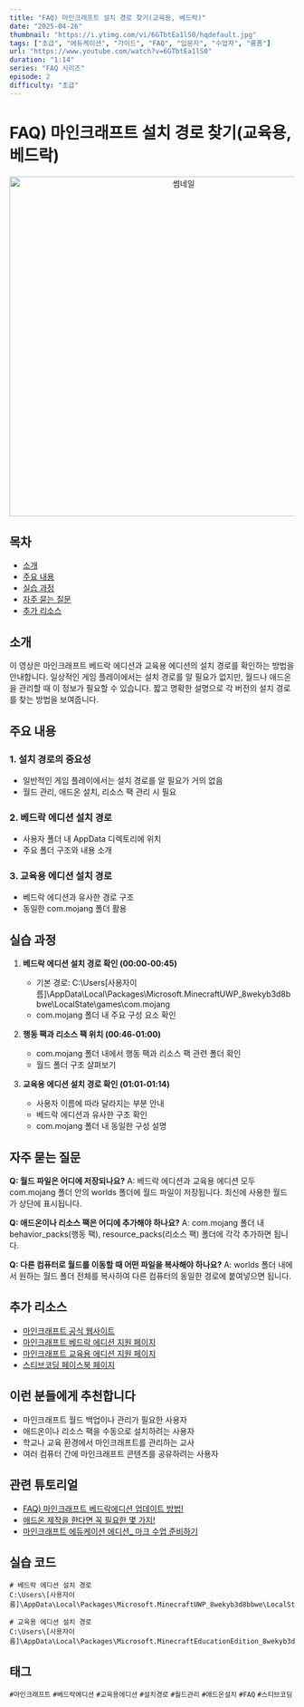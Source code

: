 ```yaml
---
title: "FAQ) 마인크래프트 설치 경로 찾기(교육용, 베드락)"
date: "2025-04-26"
thumbnail: "https://i.ytimg.com/vi/6GTbtEa1lS0/hqdefault.jpg"
tags: ["초급", "에듀케이션", "가이드", "FAQ", "입문자", "수업자", "롱폼"]
url: "https://www.youtube.com/watch?v=6GTbtEa1lS0"
duration: "1:14"
series: "FAQ 시리즈"
episode: 2
difficulty: "초급"
---
```


# FAQ) 마인크래프트 설치 경로 찾기(교육용, 베드락)

<div align="center">
<img src="https://i.ytimg.com/vi/6GTbtEa1lS0/hqdefault.jpg" alt="썸네일" width="600"/>
</div>

## 목차
- [소개](#소개)
- [주요 내용](#주요-내용)
- [실습 과정](#실습-과정)
- [자주 묻는 질문](#자주-묻는-질문)
- [추가 리소스](#추가-리소스)

## 소개
이 영상은 마인크래프트 베드락 에디션과 교육용 에디션의 설치 경로를 확인하는 방법을 안내합니다. 일상적인 게임 플레이에서는 설치 경로를 알 필요가 없지만, 월드나 애드온을 관리할 때 이 정보가 필요할 수 있습니다. 짧고 명확한 설명으로 각 버전의 설치 경로를 찾는 방법을 보여줍니다.

## 주요 내용
### 1. 설치 경로의 중요성
- 일반적인 게임 플레이에서는 설치 경로를 알 필요가 거의 없음
- 월드 관리, 애드온 설치, 리소스 팩 관리 시 필요

### 2. 베드락 에디션 설치 경로
- 사용자 폴더 내 AppData 디렉토리에 위치
- 주요 폴더 구조와 내용 소개
  
### 3. 교육용 에디션 설치 경로
- 베드락 에디션과 유사한 경로 구조
- 동일한 com.mojang 폴더 활용

## 실습 과정
1. **베드락 에디션 설치 경로 확인 (00:00-00:45)**
   - 기본 경로: C:\Users\[사용자이름]\AppData\Local\Packages\Microsoft.MinecraftUWP_8wekyb3d8bbwe\LocalState\games\com.mojang
   - com.mojang 폴더 내 주요 구성 요소 확인

2. **행동 팩과 리소스 팩 위치 (00:46-01:00)**
   - com.mojang 폴더 내에서 행동 팩과 리소스 팩 관련 폴더 확인
   - 월드 폴더 구조 살펴보기

3. **교육용 에디션 설치 경로 확인 (01:01-01:14)**
   - 사용자 이름에 따라 달라지는 부분 안내
   - 베드락 에디션과 유사한 구조 확인
   - com.mojang 폴더 내 동일한 구성 설명

## 자주 묻는 질문
**Q: 월드 파일은 어디에 저장되나요?**
A: 베드락 에디션과 교육용 에디션 모두 com.mojang 폴더 안의 worlds 폴더에 월드 파일이 저장됩니다. 최신에 사용한 월드가 상단에 표시됩니다.

**Q: 애드온이나 리소스 팩은 어디에 추가해야 하나요?**
A: com.mojang 폴더 내 behavior_packs(행동 팩), resource_packs(리소스 팩) 폴더에 각각 추가하면 됩니다.

**Q: 다른 컴퓨터로 월드를 이동할 때 어떤 파일을 복사해야 하나요?**
A: worlds 폴더 내에서 원하는 월드 폴더 전체를 복사하여 다른 컴퓨터의 동일한 경로에 붙여넣으면 됩니다.

## 추가 리소스
- [마인크래프트 공식 웹사이트](https://www.minecraft.net/)
- [마인크래프트 베드락 에디션 지원 페이지](https://help.minecraft.net/hc/en-us/categories/360001186971-Minecraft-Bedrock-Edition)
- [마인크래프트 교육용 에디션 지원 페이지](https://education.minecraft.net/support)
- [스티브코딩 페이스북 페이지](https://www.facebook.com/stvcoding/)

## 이런 분들에게 추천합니다
- 마인크래프트 월드 백업이나 관리가 필요한 사용자
- 애드온이나 리소스 팩을 수동으로 설치하려는 사용자
- 학교나 교육 환경에서 마인크래프트를 관리하는 교사
- 여러 컴퓨터 간에 마인크래프트 콘텐츠를 공유하려는 사용자

## 관련 튜토리얼
- [FAQ) 마인크래프트 베드락에디션 업데이트 방법!](https://www.youtube.com/watch?v=Z551bOWUifU)
- [애드온 제작을 한다면 꼭 필요한 몇 가지!](https://www.youtube.com/watch?v=...)
- [마인크래프트 에듀케이션 에디션_ 마크 수업 준비하기](https://www.youtube.com/watch?v=...)

## 실습 코드
```
# 베드락 에디션 설치 경로
C:\Users\[사용자이름]\AppData\Local\Packages\Microsoft.MinecraftUWP_8wekyb3d8bbwe\LocalState\games\com.mojang

# 교육용 에디션 설치 경로
C:\Users\[사용자이름]\AppData\Local\Packages\Microsoft.MinecraftEducationEdition_8wekyb3d8bbwe\LocalState\games\com.mojang
```

## 태그
`#마인크래프트` `#베드락에디션` `#교육용에디션` `#설치경로` `#월드관리` `#애드온설치` `#FAQ` `#스티브코딩`